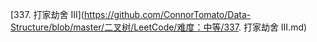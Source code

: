[337. 打家劫舍 III](https://github.com/ConnorTomato/Data-Structure/blob/master/二叉树/LeetCode/难度：中等/337. 打家劫舍 III.md)


